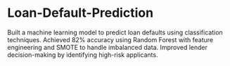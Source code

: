 # Loan-Default-Prediction
Built a machine learning model to predict loan defaults using classification techniques. Achieved 82% accuracy using Random Forest with feature engineering and SMOTE to handle imbalanced data. Improved lender decision-making by identifying high-risk applicants.

